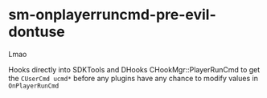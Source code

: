 # sm-onplayerruncmd-pre-evil-dontuse
Lmao

Hooks directly into SDKTools and DHooks CHookMgr::PlayerRunCmd to get the `CUserCmd ucmd*` before any plugins have any chance to modify values in `OnPlayerRunCmd`
